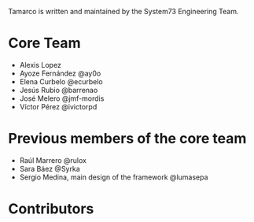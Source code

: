 Tamarco is written and maintained by the System73 Engineering Team.

# Core Team

* Alexis Lopez
* Ayoze Fernández @ay0o
* Elena Curbelo @ecurbelo
* Jesús Rubio @barrenao
* José Melero @jmf-mordis
* Víctor Pérez @ivictorpd


# Previous members of the core team

* Raúl Marrero @rulox
* Sara Báez @Syrka
* Sergio Medina, main design of the framework @lumasepa


# Contributors

